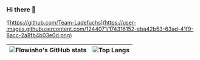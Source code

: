 ### Hi there 👋

![https://github.com/Team-Ladefuchs](https://user-images.githubusercontent.com/1244071/174316152-eba42b53-63ad-41f9-8acc-2a8fb4b03e0d.png)

<!--
**flowinho/flowinho** is a ✨ _special_ ✨ repository because its `README.md` (this file) appears on your GitHub profile.

Here are some ideas to get you started:

- 🔭 I’m currently working on ...
- 🌱 I’m currently learning ...
- 👯 I’m looking to collaborate on ...
- 🤔 I’m looking for help with ...
- 💬 Ask me about ...
- 📫 How to reach me: ...
- 😄 Pronouns: ...
- ⚡ Fun fact: ...
-->

|![Flowinho's GitHub stats](https://github-readme-stats.vercel.app/api?username=flowinho&count_private=true&show_icons=true)|![Top Langs](https://github-readme-stats.vercel.app/api/top-langs/?username=flowinho)|
|:-:|:-:|


